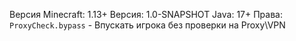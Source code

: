 Версия Minecraft: 1.13+
Версия: 1.0-SNAPSHOT
Java: 17+
Права: <code>ProxyCheck.bypass</code> - Впускать игрока без проверки на Proxy\VPN
